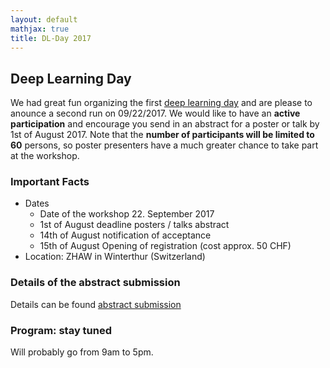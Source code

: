 ```yaml
---
layout: default
mathjax: true
title: DL-Day 2017
---
```


## Deep Learning Day

We had great fun organizing the first [deep learning day](https://sites.google.com/site/sdsdlday2016/) and are please to anounce a second run on 09/22/2017. We would like to have an **active participation** and encourage you send in an abstract for a poster or talk by 1st of August 2017. Note that the **number of participants will be limited to 60** persons, so poster presenters have a much greater chance to take part at the workshop.

### Important Facts
* Dates 
  * Date of the workshop 22. September 2017
  * 1st of August deadline posters / talks abstract
  * 14th of August notification of acceptance 
  * 15th of August Opening of registration (cost approx. 50 CHF)
* Location: ZHAW in Winterthur (Switzerland)

### Details of the abstract submission
Details can be found [abstract submission](abstract)


### Program: stay tuned
Will probably go from 9am to 5pm.
